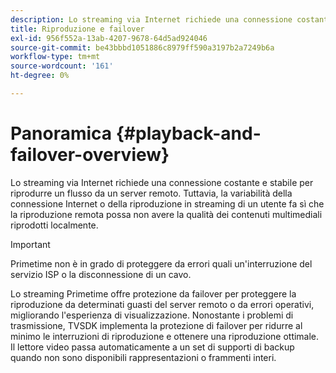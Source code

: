 ```yaml
---
description: Lo streaming via Internet richiede una connessione costante e stabile per riprodurre un flusso da un server remoto. Tuttavia, la variabilità della connessione Internet o della riproduzione in streaming di un utente fa sì che la riproduzione remota possa non avere la qualità dei contenuti multimediali riprodotti localmente.
title: Riproduzione e failover
exl-id: 956f552a-13ab-4207-9678-64d5ad924046
source-git-commit: be43bbbd1051886c8979ff590a3197b2a7249b6a
workflow-type: tm+mt
source-wordcount: '161'
ht-degree: 0%

---
```


# Panoramica {#playback-and-failover-overview}

Lo streaming via Internet richiede una connessione costante e stabile per riprodurre un flusso da un server remoto. Tuttavia, la variabilità della connessione Internet o della riproduzione in streaming di un utente fa sì che la riproduzione remota possa non avere la qualità dei contenuti multimediali riprodotti localmente.

>[!IMPORTANT]
>
>Primetime non è in grado di proteggere da errori quali un&#39;interruzione del servizio ISP o la disconnessione di un cavo.

Lo streaming Primetime offre protezione da failover per proteggere la riproduzione da determinati guasti del server remoto o da errori operativi, migliorando l&#39;esperienza di visualizzazione. Nonostante i problemi di trasmissione, TVSDK implementa la protezione di failover per ridurre al minimo le interruzioni di riproduzione e ottenere una riproduzione ottimale. Il lettore video passa automaticamente a un set di supporti di backup quando non sono disponibili rappresentazioni o frammenti interi.
